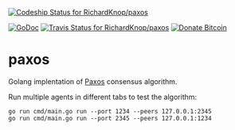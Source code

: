 [![Codeship Status for RichardKnop/paxos](https://app.codeship.com/projects/1a959950-27be-0135-6f5e-7693ff866668/status?branch=master)](https://app.codeship.com/projects/223055)

[![GoDoc](https://godoc.org/github.com/nathany/looper?status.svg)](http://godoc.org/github.com/RichardKnop/paxos)
[![Travis Status for RichardKnop/paxos](https://travis-ci.org/RichardKnop/merkle.svg?branch=master)](https://travis-ci.org/RichardKnop/paxos)
[![Donate Bitcoin](https://img.shields.io/badge/donate-bitcoin-orange.svg)](https://richardknop.github.io/donate/)

# paxos

Golang implentation of [Paxos](https://pdos.csail.mit.edu/6.824/papers/paxos-simple.pdf) consensus algorithm.

Run multiple agents in different tabs to test the algorithm:

```
go run cmd/main.go run --port 1234 --peers 127.0.0.1:2345
go run cmd/main.go run --port 2345 --peers 127.0.0.1:1234
```
